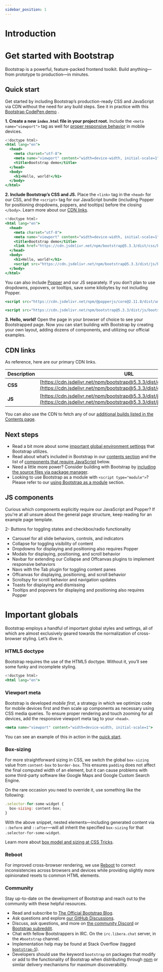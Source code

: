 ```yaml
---
sidebar_position: 1
---
```

# Introduction

# Get started with Bootstrap


Bootstrap is a powerful, feature-packed frontend toolkit. Build anything—from prototype to production—in minutes.
<!-- 

- `src/pages/index.js` → `localhost:3000/`
- `src/pages/foo.md` → `localhost:3000/foo`
- `src/pages/foo/bar.js` → `localhost:3000/foo/bar` -->

## Quick start 
Get started by including Bootstrap’s production-ready CSS and JavaScript via CDN without the need for any build steps. See it in practice with this [Bootstrap CodePen demo](https://codepen.io/team/bootstrap/pen/qBamdLj) .

**1. Create a new  <code>index.html</code>  file in your project root.** Include the <code>&lt;meta name="viewport"&gt;</code> tag as well for <a href="https://developer.mozilla.org/en-US/docs/Web/HTML/Viewport_meta_tag">proper responsive behavior</a> in mobile devices.


```jsx 
<!doctype html>
<html lang="en">
  <head>
    <meta charset="utf-8">
    <meta name="viewport" content="width=device-width, initial-scale=1">
    <title>Bootstrap demo</title>
  </head>
  <body>
    <h1>Hello, world!</h1>
  </body>
</html>
```


**2. Include Bootstrap’s CSS and JS.** Place the <code>&lt;link&gt;</code> tag in the <code>&lt;head&gt;</code> for our CSS, and the <code>&lt;script&gt;</code> tag for our JavaScript bundle (including Popper for positioning dropdowns, poppers, and tooltips) before the closing <code>&lt;/body&gt;</code>. Learn more about our <a href="#cdn-links">CDN links</a>.


```jsx 
<!doctype html>
<html lang="en">
  <head>
    <meta charset="utf-8">
    <meta name="viewport" content="width=device-width, initial-scale=1">
    <title>Bootstrap demo</title>
    <link href="https://cdn.jsdelivr.net/npm/bootstrap@5.3.3/dist/css/bootstrap.min.css" rel="stylesheet" integrity="sha384-QWTKZyjpPEjISv5WaRU9OFeRpok6YctnYmDr5pNlyT2bRjXh0JMhjY6hW+ALEwIH" crossorigin="anonymous">
  </head>
  <body>
    <h1>Hello, world!</h1>
    <script src="https://cdn.jsdelivr.net/npm/bootstrap@5.3.3/dist/js/bootstrap.bundle.min.js" integrity="sha384-YvpcrYf0tY3lHB60NNkmXc5s9fDVZLESaAA55NDzOxhy9GkcIdslK1eN7N6jIeHz" crossorigin="anonymous"></script>
  </body>
</html>
```


You can also include <a href="https://popper.js.org/">Popper</a> and our JS separately. If you don’t plan to use dropdowns, popovers, or tooltips, save some kilobytes by not including Popper.

```jsx 
<script src="https://cdn.jsdelivr.net/npm/@popperjs/core@2.11.8/dist/umd/popper.min.js" integrity="sha384-I7E8VVD/ismYTF4hNIPjVp/Zjvgyol6VFvRkX/vR+Vc4jQkC+hVqc2pM8ODewa9r" crossorigin="anonymous"></script>

<script src="https://cdn.jsdelivr.net/npm/bootstrap@5.3.3/dist/js/bootstrap.min.js" integrity="sha384-0pUGZvbkm6XF6gxjEnlmuGrJXVbNuzT9qBBavbLwCsOGabYfZo0T0to5eqruptLy" crossorigin="anonymous"></script>
```

**3. Hello, world!** Open the page in your browser of choice to see your Bootstrapped page. Now you can start building with Bootstrap by creating your own layout, adding dozens of components, and utilizing our official examples.


## CDN links

As reference, here are our primary CDN links.

| **Description** | **URL** |
|---------------|---------|
| **CSS** | [https://cdn.jsdelivr.net/npm/bootstrap@5.3.3/dist/css/bootstrap.min.css](https://cdn.jsdelivr.net/npm/bootstrap@5.3.3/dist/css/bootstrap.min.css) |
| **JS**  | [https://cdn.jsdelivr.net/npm/bootstrap@5.3.3/dist/js/bootstrap.bundle.min.js](https://cdn.jsdelivr.net/npm/bootstrap@5.3.3/dist/js/bootstrap.bundle.min.js) |

You can also use the CDN to fetch any of our [additional builds listed in the Contents page](https://getbootstrap.com/docs/5.3/getting-started/contents/).


## Next steps

- Read a bit more about some [important global environment settings](https://getbootstrap.com/docs/5.3/getting-started/introduction/#important-globals) that Bootstrap utilizes.
- Read about what’s included in Bootstrap in our [contents section](https://getbootstrap.com/docs/5.3/getting-started/contents/) and the list of [components that require JavaScript](https://getbootstrap.com/docs/5.3/getting-started/introduction/#js-components) below.
- Need a little more power? Consider building with Bootstrap by [including the source files via package manager](https://getbootstrap.com/docs/5.3/getting-started/download/#package-managers).
- Looking to use Bootstrap as a module with `<script type="module">`? Please refer to our [using Bootstrap as a module](https://getbootstrap.com/docs/5.3/getting-started/javascript/#using-bootstrap-as-a-module) section.

## JS components

Curious which components explicitly require our JavaScript and Popper? If you're at all unsure about the general page structure, keep reading for an example page template.

2- Buttons for toggling states and checkbox/radio functionality
- Carousel for all slide behaviors, controls, and indicators
- Collapse for toggling visibility of content
- Dropdowns for displaying and positioning also requires Popper
- Modals for displaying, positioning, and scroll behavior
- Navbar for extending our Collapse and Offcanvas plugins to implement responsive behaviors
- Navs with the Tab plugin for toggling content panes
- Offcanvas for displaying, positioning, and scroll behavior
- Scrollspy for scroll behavior and navigation updates
- Toasts for displaying and dismissing
- Tooltips and popovers for displaying and positioning also requires Popper

 
# Important globals

Bootstrap employs a handful of important global styles and settings, all of which are almost exclusively geared towards the normalization of cross-browser styling. Let’s dive in.

### HTML5 doctype

Bootstrap requires the use of the HTML5 doctype. Without it, you’ll see some funky and incomplete styling.

```jsx
<!doctype html>
<html lang="en">
```

### Viewport meta

Bootstrap is developed <em>mobile first</em>, a strategy in which we optimize code for mobile devices first and then scale up components as necessary using CSS media queries. To ensure proper rendering and touch zooming for all devices, add the responsive viewport meta tag to your <code>&lt;head&gt;</code>.

```jsx
<meta name="viewport" content="width=device-width, initial-scale=1">
```
You can see an example of this in action in the <a href="#quick-start">quick start</a>.


### Box-sizing 

For more straightforward sizing in CSS, we switch the global <code>box-sizing</code> value from <code>content-box</code> to <code>border-box</code>. This ensures <code>padding</code> does not affect the final computed width of an element, but it can cause problems with some third-party software like Google Maps and Google Custom Search Engine.

On the rare occasion you need to override it, use something like the following:

```jsx
.selector-for-some-widget {
  box-sizing: content-box;
}
```
With the above snippet, nested elements—including generated content via <code>::before</code> and <code>::after</code>—will all inherit the specified <code>box-sizing</code> for that <code>.selector-for-some-widget</code>.

Learn more about <a href="https://css-tricks.com/box-sizing/">box model and sizing at CSS Tricks</a>.


### Reboot 

<p>For improved cross-browser rendering, we use <a href="/docs/5.3/content/reboot/">Reboot</a> to correct inconsistencies across browsers and devices while providing slightly more opinionated resets to common HTML elements.</p>


### Community 
Stay up-to-date on the development of Bootstrap and reach out to the community with these helpful resources.


- Read and subscribe to <a href="https://blog.getbootstrap.com/">The Official Bootstrap Blog</a>.
- Ask questions and explore <a href="https://github.com/twbs/bootstrap/discussions">our GitHub Discussions</a>.
- Discuss, ask questions, and more on <a href="https://discord.gg/bZUvakRU3M">the community Discord</a> or <a href="https://reddit.com/r/bootstrap">Bootstrap subreddit</a>.
- Chat with fellow Bootstrappers in IRC. On the <code>irc.libera.chat</code> server, in the <code>#bootstrap</code> channel.
- Implementation help may be found at Stack Overflow (tagged <a href="https://stackoverflow.com/questions/tagged/bootstrap-5"><code>bootstrap-5</code></a>).
- Developers should use the keyword <code>bootstrap</code> on packages that modify or add to the functionality of Bootstrap when distributing through <a href="https://www.npmjs.com/search?q=keywords:bootstrap">npm</a> or similar delivery mechanisms for maximum discoverability.
